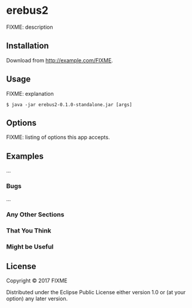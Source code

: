 # erebus2

FIXME: description

## Installation

Download from http://example.com/FIXME.

## Usage

FIXME: explanation

    $ java -jar erebus2-0.1.0-standalone.jar [args]

## Options

FIXME: listing of options this app accepts.

## Examples

...

### Bugs

...

### Any Other Sections
### That You Think
### Might be Useful

## License

Copyright © 2017 FIXME

Distributed under the Eclipse Public License either version 1.0 or (at
your option) any later version.
